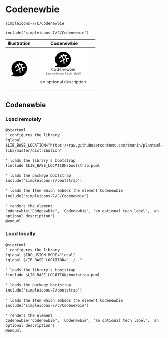 # Codenewbie


```text
simpleicons-7/C/Codenewbie
```

```text
include('simpleicons-7/C/Codenewbie')
```



| Illustration | Codenewbie |
| :---: | :---: |
| ![illustration for Illustration](../../simpleicons-7/C/Codenewbie.png) | ![illustration for Codenewbie](../../simpleicons-7/C/Codenewbie.Local.png) |




## Codenewbie

### Load remotely
```plantuml
@startuml
' configures the library
!global $LIB_BASE_LOCATION="https://raw.githubusercontent.com/tmorin/plantuml-libs/master/distribution"

' loads the library's bootstrap
!include $LIB_BASE_LOCATION/bootstrap.puml

' loads the package bootstrap
include('simpleicons-7/bootstrap')

' loads the Item which embeds the element Codenewbie
include('simpleicons-7/C/Codenewbie')

' renders the element
Codenewbie('Codenewbie', 'Codenewbie', 'an optional tech label', 'an optional description')
@enduml
```

### Load locally
```plantuml
@startuml
' configures the library
!global $INCLUSION_MODE="local"
!global $LIB_BASE_LOCATION="../.."

' loads the library's bootstrap
!include $LIB_BASE_LOCATION/bootstrap.puml

' loads the package bootstrap
include('simpleicons-7/bootstrap')

' loads the Item which embeds the element Codenewbie
include('simpleicons-7/C/Codenewbie')

' renders the element
Codenewbie('Codenewbie', 'Codenewbie', 'an optional tech label', 'an optional description')
@enduml
```

